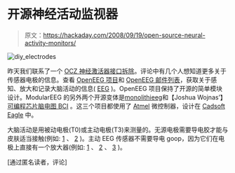 # 开源神经活动监视器

> 原文：<https://hackaday.com/2008/09/19/open-source-neural-activity-monitors/>

![](img/659663bfc0e95d8ac2c1a92fc4270da6.png "diy_electrodes")

昨天我们联系了一个 [OCZ 神经激活器接口拆除](http://hackaday.com/2008/09/18/ocz-neural-impulse-actuator-teardown/)。评论中有几个人想知道更多关于传感器电极的信息。查看 [OpenEEG 项目](http://openeeg.sourceforge.net/doc/index.html)和 [OpenEEG 邮件列表](https://lists.sourceforge.net/lists/listinfo/openeeg-list)，获取关于感知、放大和记录大脑活动的信息( [EEG](http://en.wikipedia.org/wiki/Electroencephalography) )。OpenEEG 项目保持了开源的简单模块设计。ModularEEG 的另外两个开源变体是[monolithieeg](http://freenet-homepage.de/moosec/projekte/simpleeeg/index-Dateien/MonolithEEG13_e.htm)和【Joshua Wojnas’】[可编程芯片脑电图 BCI](http://pceeg.sourceforge.net/) 。这三个项目都使用了 [Atmel](http://www.atmel.com/) 微控制器，设计在 [Cadsoft Eagle](http://www.cadsoft.de/) 中。

大脑活动是用被动电极(T0)或主动电极(T3)来测量的。无源电极需要导电胶才能与皮肤适当接触(例如: [1](http://openeeg.sourceforge.net/buildeeg/electrodes.php) 、 [2](http://openeeg.sourceforge.net/doc/gallery/joe/index.html) )。主动 EEG 传感器不需要导电 goop，因为它们在电极上直接有一个放大器(例如: [1](http://openeeg.sourceforge.net/doc/hw/joe_ae/) 、 [2](http://uazu.net/eeg/ae.html) 、 [3](http://www.dcc.uchile.cl/~peortega/ae/) )。

[通过匿名读者，评论]